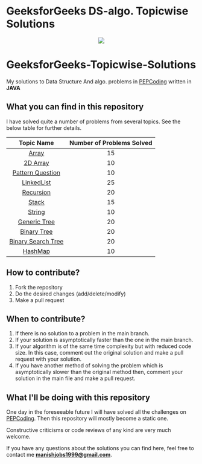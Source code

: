 # GeeksforGeeks DS-algo. Topicwise Solutions
<p align="center">
  <img src="https://miro.medium.com/max/1050/1*9QRFQdpO2f59GsN2KsE9XA.png">
</p>

# GeeksforGeeks-Topicwise-Solutions

My solutions to Data Structure And algo. problems in [PEPCoding](https://www.pepcoding.com/resources/online-java-foundation) written in **JAVA**

## What you can find in this repository

I have solved quite a number of problems from several topics. See the below table for further details. 

[//]: # (Run the py script to generate the below table.)

| Topic Name| Number of Problems Solved| 
|  :--------: |  :--------: | 
| [Array](https://github.com/Marvel999/Data_Structure_Algo/tree/master/Array)|15|
|[2D Array](https://github.com/Marvel999/Data_Structure_Algo/tree/master/TwoDimationalArray)|10|
|[Pattern Question](https://github.com/Marvel999/Data_Structure_Algo/tree/master/Pattern_question)|10|
|[LinkedList](https://github.com/Marvel999/Data_Structure_Algo/tree/master/LinkedList)|25|
|[Recursion](https://github.com/Marvel999/Data_Structure_Algo/tree/master/Recursion)|20|
|[Stack](https://github.com/Marvel999/Data_Structure_Algo/tree/master/Stacks)|15|
|[String](https://github.com/Marvel999/Data_Structure_Algo/tree/master/String)|10|
|[Generic Tree](https://github.com/Marvel999/Data_Structure_Algo/tree/master/Generic_Tree)|20|
|[Binary Tree](https://github.com/Marvel999/Data_Structure_Algo/tree/master/Binary_Tree)|20|
|[Binary Search Tree](https://github.com/Marvel999/Data_Structure_Algo/tree/master/Binary_Search_Tree)|20|
|[HashMap](https://github.com/Marvel999/Data_Structure_Algo/tree/master/HashMap)|10|





## How to contribute?

1. Fork the repository 
2. Do the desired changes (add/delete/modify)
3. Make a pull request

## When to contribute?

1. If there is no solution to a problem in the main branch.
2. If your solution is asymptotically faster than the one in the main branch.
3. If your algorithm is of the same time complexity but with reduced code size. In this case, comment out the original solution and make a pull request with your solution.
4. If you have another method of solving the problem which is asymptotically slower than the original method then, comment your solution in the main file and make a pull request.


## What I'll be doing with this repository

One day in the foreseeable future I will have solved all the challenges on [PEPCoding](https://www.pepcoding.com/resources/online-java-foundation).
Then this repository will mostly become a static one.

Constructive criticisms or code reviews of any kind are very much welcome.

If you have any questions about the solutions you can find here, feel free to contact me **manishjobs1999@gmail.com**.


